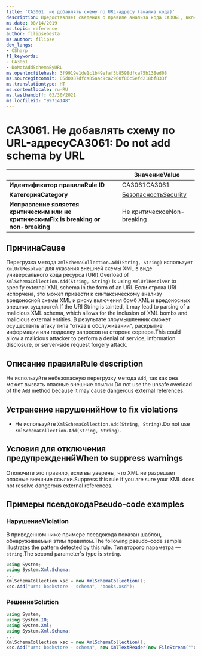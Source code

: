 ```yaml
---
title: 'CA3061: не добавлять схему по URL-адресу (анализ кода)'
description: Предоставляет сведения о правиле анализа кода CA3061, включая причины нарушений и способы их устранения, а также условия отключения правила.
ms.date: 08/14/2019
ms.topic: reference
author: filipsebesta
ms.author: filipse
dev_langs:
- CSharp
f1_keywords:
- CA3061
- DoNotAddSchemaByURL
ms.openlocfilehash: 3f9919e1de1c1b49efaf3b8598dfca75b138ed08
ms.sourcegitcommit: 05d0087dfca85aac9ca2960f86c5efd218bf833f
ms.translationtype: HT
ms.contentlocale: ru-RU
ms.lasthandoff: 03/30/2021
ms.locfileid: "99714148"
---
```

# <a name="ca3061-do-not-add-schema-by-url"></a><span data-ttu-id="4ee2f-103">CA3061. Не добавлять схему по URL-адресу</span><span class="sxs-lookup"><span data-stu-id="4ee2f-103">CA3061: Do not add schema by URL</span></span>

| | <span data-ttu-id="4ee2f-104">Значение</span><span class="sxs-lookup"><span data-stu-id="4ee2f-104">Value</span></span> |
|-|-|
| <span data-ttu-id="4ee2f-105">**Идентификатор правила**</span><span class="sxs-lookup"><span data-stu-id="4ee2f-105">**Rule ID**</span></span> |<span data-ttu-id="4ee2f-106">CA3061</span><span class="sxs-lookup"><span data-stu-id="4ee2f-106">CA3061</span></span>|
| <span data-ttu-id="4ee2f-107">**Категория**</span><span class="sxs-lookup"><span data-stu-id="4ee2f-107">**Category**</span></span> |[<span data-ttu-id="4ee2f-108">Безопасность</span><span class="sxs-lookup"><span data-stu-id="4ee2f-108">Security</span></span>](security-warnings.md)|
| <span data-ttu-id="4ee2f-109">**Исправление является критическим или не критическим**</span><span class="sxs-lookup"><span data-stu-id="4ee2f-109">**Fix is breaking or non-breaking**</span></span> |<span data-ttu-id="4ee2f-110">Не критическое</span><span class="sxs-lookup"><span data-stu-id="4ee2f-110">Non-breaking</span></span>|

## <a name="cause"></a><span data-ttu-id="4ee2f-111">Причина</span><span class="sxs-lookup"><span data-stu-id="4ee2f-111">Cause</span></span>

<span data-ttu-id="4ee2f-112">Перегрузка метода `XmlSchemaCollection.Add(String, String)` использует `XmlUrlResolver` для указания внешней схемы XML в виде универсального кода ресурса (URI).</span><span class="sxs-lookup"><span data-stu-id="4ee2f-112">Overload of `XmlSchemaCollection.Add(String, String)` is using `XmlUrlResolver` to specify external XML schema in the form of an URI.</span></span> <span data-ttu-id="4ee2f-113">Если строка URI испорчена, это может привести к синтаксическому анализу вредоносной схемы XML и риску включения бомб XML и вредоносных внешних сущностей.</span><span class="sxs-lookup"><span data-stu-id="4ee2f-113">If the URI String is tainted, it may lead to parsing of a malicious XML schema, which allows for the inclusion of XML bombs and malicious external entities.</span></span> <span data-ttu-id="4ee2f-114">В результате злоумышленник сможет осуществить атаку типа "отказ в обслуживании", раскрытие информации или подделку запросов на стороне сервера.</span><span class="sxs-lookup"><span data-stu-id="4ee2f-114">This could allow a malicious attacker to perform a denial of service, information disclosure, or server-side request forgery attack.</span></span>

## <a name="rule-description"></a><span data-ttu-id="4ee2f-115">Описание правила</span><span class="sxs-lookup"><span data-stu-id="4ee2f-115">Rule description</span></span>

<span data-ttu-id="4ee2f-116">Не используйте небезопасную перегрузку метода `Add`, так как она может вызвать опасные внешние ссылки.</span><span class="sxs-lookup"><span data-stu-id="4ee2f-116">Do not use the unsafe overload of the `Add` method because it may cause dangerous external references.</span></span>

## <a name="how-to-fix-violations"></a><span data-ttu-id="4ee2f-117">Устранение нарушений</span><span class="sxs-lookup"><span data-stu-id="4ee2f-117">How to fix violations</span></span>

- <span data-ttu-id="4ee2f-118">Не используйте `XmlSchemaCollection.Add(String, String)`.</span><span class="sxs-lookup"><span data-stu-id="4ee2f-118">Do not use `XmlSchemaCollection.Add(String, String)`.</span></span>

## <a name="when-to-suppress-warnings"></a><span data-ttu-id="4ee2f-119">Условия для отключения предупреждений</span><span class="sxs-lookup"><span data-stu-id="4ee2f-119">When to suppress warnings</span></span>

<span data-ttu-id="4ee2f-120">Отключите это правило, если вы уверены, что XML не разрешает опасные внешние ссылки.</span><span class="sxs-lookup"><span data-stu-id="4ee2f-120">Suppress this rule if you are sure your XML does not resolve dangerous external references.</span></span>

## <a name="pseudo-code-examples"></a><span data-ttu-id="4ee2f-121">Примеры псевдокода</span><span class="sxs-lookup"><span data-stu-id="4ee2f-121">Pseudo-code examples</span></span>

### <a name="violation"></a><span data-ttu-id="4ee2f-122">Нарушение</span><span class="sxs-lookup"><span data-stu-id="4ee2f-122">Violation</span></span>

<span data-ttu-id="4ee2f-123">В приведенном ниже примере псевдокода показан шаблон, обнаруживаемый этим правилом.</span><span class="sxs-lookup"><span data-stu-id="4ee2f-123">The following pseudo-code sample illustrates the pattern detected by this rule.</span></span>
<span data-ttu-id="4ee2f-124">Тип второго параметра — `string`.</span><span class="sxs-lookup"><span data-stu-id="4ee2f-124">The second parameter's type is `string`.</span></span>

```csharp
using System;
using System.Xml.Schema;
...
XmlSchemaCollection xsc = new XmlSchemaCollection();
xsc.Add("urn: bookstore - schema", "books.xsd");
```

### <a name="solution"></a><span data-ttu-id="4ee2f-125">Решение</span><span class="sxs-lookup"><span data-stu-id="4ee2f-125">Solution</span></span>

```csharp
using System;
using System.IO;
using System.Xml;
using System.Xml.Schema;
...
XmlSchemaCollection xsc = new XmlSchemaCollection();
xsc.Add("urn: bookstore - schema", new XmlTextReader(new FileStream(""xmlFilename"", FileMode.Open)));
```
